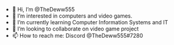 - 👋 Hi, I’m @TheDeww555
- 👀 I’m interested in computers and video games.
- 🌱 I’m currently learning Computer Information Systems and IT
- 💞️ I’m looking to collaborate on video game project
- 📫 How to reach me: Discord @TheDeww555#7280

<!---
TheDeww555/TheDeww555 is a ✨ special ✨ repository because its `README.md` (this file) appears on your GitHub profile.
You can click the Preview link to take a look at your changes.
--->
